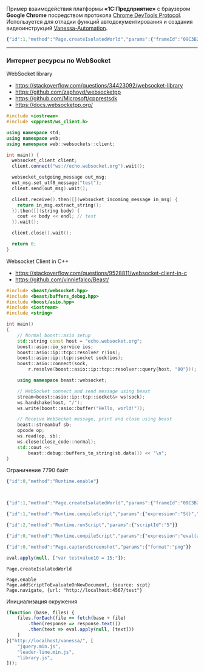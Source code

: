 Пример взаимодействия платформы **«1С:Предприятие»** с браузером **Google Chrome** посредством 
протокола [Chrome DevTools Protocol](https://chromedevtools.github.io/devtools-protocol/). 
Используется для отладки функций автодокументирования и создания видеоинструкций 
[Vanessa-Automation](https://chromedevtools.github.io/devtools-protocol/).

```javascript
{"id":1,"method":"Page.createIsolatedWorld","params":{"frameId":"09C3B2409AA7CF43D46172A9FD8628B4"}}
````
    
----

### Интернет ресурсы по WebSocket

WebSocket library
* https://stackoverflow.com/questions/34423092/websocket-library
* https://github.com/zaphoyd/websocketpp
* https://github.com/Microsoft/cpprestsdk
* https://docs.websocketpp.org/

```cpp
#include <iostream>
#include <cpprest/ws_client.h>

using namespace std;
using namespace web;
using namespace web::websockets::client;

int main() {
  websocket_client client;
  client.connect("ws://echo.websocket.org").wait();

  websocket_outgoing_message out_msg;
  out_msg.set_utf8_message("test");
  client.send(out_msg).wait();

  client.receive().then([](websocket_incoming_message in_msg) {
    return in_msg.extract_string();
  }).then([](string body) {
    cout << body << endl; // test
  }).wait();

  client.close().wait();

  return 0;
}
```

Websocket Client in C++
* https://stackoverflow.com/questions/9528811/websocket-client-in-c
* https://github.com/vinniefalco/Beast/
```cpp
#include <beast/websocket.hpp>
#include <beast/buffers_debug.hpp>
#include <boost/asio.hpp>
#include <iostream>
#include <string>

int main()
{
    // Normal boost::asio setup
    std::string const host = "echo.websocket.org";
    boost::asio::io_service ios;
    boost::asio::ip::tcp::resolver r(ios);
    boost::asio::ip::tcp::socket sock(ios);
    boost::asio::connect(sock,
        r.resolve(boost::asio::ip::tcp::resolver::query{host, "80"}));

    using namespace beast::websocket;

    // WebSocket connect and send message using beast
    stream<boost::asio::ip::tcp::socket&> ws(sock);
    ws.handshake(host, "/");
    ws.write(boost::asio::buffer("Hello, world!"));

    // Receive WebSocket message, print and close using beast
    beast::streambuf sb;
    opcode op;
    ws.read(op, sb);
    ws.close(close_code::normal);
    std::cout <<
        beast::debug::buffers_to_string(sb.data()) << "\n";
}
```

Ограничение 7790 байт

```javascript
{"id":0,"method":"Runtime.enable"}



{"id":1,"method":"Page.createIsolatedWorld","params":{"frameId":"09C3B2409AA7CF43D46172A9FD8628B4"}}

{"id":1,"method":"Runtime.compileScript","params":{"expression":"S()","sourceURL":"c:\\Chrome\\javascript.js","persistScript":true}}

{"id":2,"method":"Runtime.runScript","params":{"scriptId":"5"}}

{"id":0,"method":"Runtime.compileScript","params":{"expression":"eval(a())","sourceURL":"file:///C:/Cpp/WebSocket/leader-line.min.js","persistScript":true}}

{"id":0,"method":"Page.captureScreenshot","params":{"format":"png"}}

eval.apply(null, ["var testvalue10 = 15;"]);
```

```
Page.createIsolatedWorld

Page.enable
Page.addScriptToEvaluateOnNewDocument, {source: scpt}
Page.navigate, {url: "http://localhost:4567/test"}
```

Инициализация окружения
```javascript
(function (base, files) {
    files.forEach(file => fetch(base + file)
        .then(response => response.text())
        .then(text => eval.apply(null, [text]))
    )
}("http://localhost/vanessa/", [
    "jquery.min.js",
    "leader-line.min.js",
    "library.js",
]));
```
